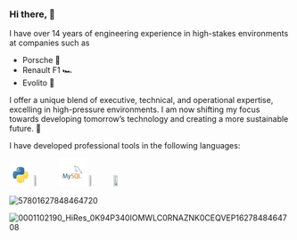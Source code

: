 ### Hi there, :cartwheeling:

I have over 14 years of engineering experience in high-stakes environments at companies such as 
- Porsche :blue_car:
- Renault F1 :racing_car:
- Evolito :helicopter:

I offer a unique blend of executive, technical, and operational expertise, excelling in high-pressure environments. 
I am now shifting my focus towards developing tomorrow’s technology and creating a more sustainable future. :evergreen_tree:

I have developed professional tools in the following languages:

<img src="https://raw.githubusercontent.com/github/explore/80688e429a7d4ef2fca1e82350fe8e3517d3494d/topics/python/python.png" width=8% height=8%> <img src="https://upload.wikimedia.org/wikipedia/commons/2/21/Matlab_Logo.png" width=8% height=8%> <img src="https://raw.githubusercontent.com/github/explore/80688e429a7d4ef2fca1e82350fe8e3517d3494d/topics/mysql/mysql.png" width=10% height=10%> <img src="https://upload.wikimedia.org/wikipedia/commons/7/7d/Microsoft_.NET_logo.svg" width=8% height=8%> <img src="https://user-images.githubusercontent.com/12685525/225772418-d60b735e-d91f-4bd2-87c7-e7294ae2ca50.png" width=12% height=12%> 





![57801627848464720](https://user-images.githubusercontent.com/12685525/225768750-26b9eb21-50c0-49f7-a6ba-8d52e71acdee.jpg)

![0001102190_HiRes_0K94P340IOMWLC0RNAZNK0CEQVEP1627848464708](https://user-images.githubusercontent.com/12685525/225768815-974a42a9-8f68-47eb-afb5-a926dbab0a5a.jpg)

